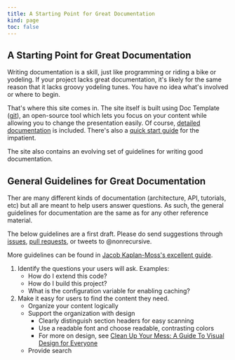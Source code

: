 ```yaml
--- 
title: A Starting Point for Great Documentation
kind: page
toc: false
---
```


## A Starting Point for Great Documentation

Writing documentation is a skill, just like programming or riding a
bike or yodeling. If your project lacks great documentation, it's
likely for the same reason that it lacks groovy yodeling tunes. You
have no idea what's involved or where to begin.

That's where this site comes in. The site itself is built using
Doc Template ([git](https://github.com/flyingmachine/doctemplate)), an
open-source tool which lets you focus on your content while allowing
you to change the presentation easily. Of course,
[detailed documentation](/docdocs) is included. There's also a
[quick start guide](/quickstart) for the impatient.

The site also contains an evolving set of guidelines for writing good
documentation.

## General Guidelines for Great Documentation

Ther are many different kinds of documentation (architecture, API,
tutorials, etc) but all are meant to help users answer questions. As
such, the general guidelines for documentation are the same as for any
other reference material.

The below guidelines are a first draft. Please do send suggestions
through [issues](https://github.com/flyingmachine/doctemplate/issues),
[pull requests](https://github.com/flyingmachine/doctemplate/pulls),
or tweets to @nonrecursive.

More guidelines can be found in
[Jacob Kaplan-Moss's excellent guide](http://jacobian.org/writing/great-documentation/what-to-write/).

1. Identify the questions your users will ask. Examples:
    * How do I extend this code?
    * How do I build this project?
    * What is the configuration variable for enabling caching?
2. Make it easy for users to find the content they need.
    * Organize your content logically
    * Support the organization with design
        * Clearly distinguish section headers for easy scanning
        * Use a readable font and choose readable, contrasting colors
        * For more on design, see
          [Clean Up Your Mess: A Guide To Visual Design for Everyone](http://www.visualmess.com/)
    * Provide search
